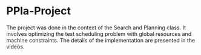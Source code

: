 # PPla-Project

The project was done in the context of the Search and Planning class. 
It involves optimizing the test scheduling problem with global resources and machine constraints.
The details of the implementation are presented in the videos.
